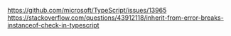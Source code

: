 https://github.com/microsoft/TypeScript/issues/13965
https://stackoverflow.com/questions/43912118/inherit-from-error-breaks-instanceof-check-in-typescript